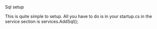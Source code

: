Sql setup

This is quite simple to setup.
All you have to do is in your startup.cs in the service section is services.AddSql(<your connectionstring>);
